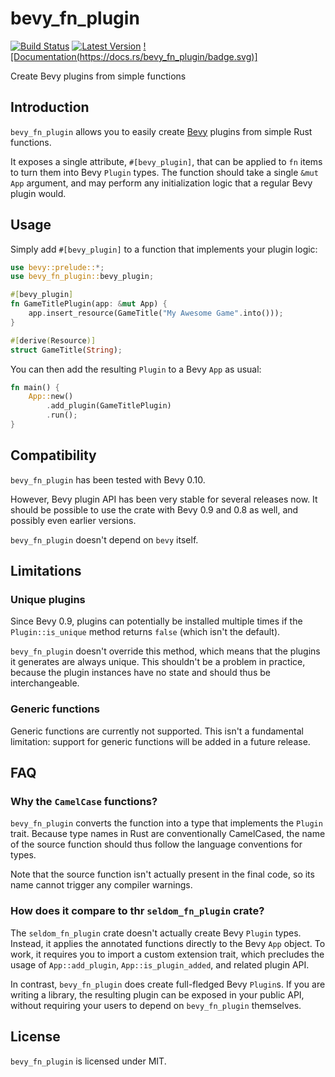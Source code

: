 # bevy_fn_plugin

[![Build Status](https://github.com/Xion/bevy_fn_plugin/workflows/ci/badge.svg?branch=master)][actions]
[![Latest Version](https://img.shields.io/crates/v/bevy_fn_plugin.svg)][crates.io]
[![Documentation(https://docs.rs/bevy_fn_plugin/badge.svg)]][docs.rs]

[actions]: https://github.com/Xion/bevy_fn_plugin/actions
[crates.io]: https://crates.io/crates/bevy_fn_plugin
[docs.rs]: https://docs.rs/bevy_fn_plugin/latest/bevy_fn_plugin/

Create Bevy plugins from simple functions

## Introduction

`bevy_fn_plugin` allows you to easily create [Bevy](https://bevyengine.org) plugins
from simple Rust functions.

It exposes a single attribute, `#[bevy_plugin]`, that can be applied to `fn` items
to turn them into Bevy `Plugin` types. The function should take a single `&mut App` argument,
and may perform any initialization logic that a regular Bevy plugin would.

## Usage

Simply add `#[bevy_plugin]` to a function that implements your plugin logic:

```rust
use bevy::prelude::*;
use bevy_fn_plugin::bevy_plugin;

#[bevy_plugin]
fn GameTitlePlugin(app: &mut App) {
    app.insert_resource(GameTitle("My Awesome Game".into()));
}

#[derive(Resource)]
struct GameTitle(String);
```

You can then add the resulting `Plugin` to a Bevy `App` as usual:

```rust
fn main() {
    App::new()
        .add_plugin(GameTitlePlugin)
        .run();
}
```

## Compatibility

`bevy_fn_plugin` has been tested with Bevy 0.10.

However, Bevy plugin API has been very stable for several releases now. It should be possible to
use the crate with Bevy 0.9 and 0.8 as well, and possibly even earlier versions.

`bevy_fn_plugin` doesn't depend on `bevy` itself.

## Limitations

### Unique plugins

Since Bevy 0.9, plugins can potentially be installed multiple times if the `Plugin::is_unique`
method returns `false` (which isn't the default).

`bevy_fn_plugin` doesn't override this method, which means that the plugins it generates are always
unique. This shouldn't be a problem in practice, because the plugin instances have no state
and should thus be interchangeable.

### Generic functions

Generic functions are currently not supported. This isn't a fundamental limitation: support for
generic functions will be added in a future release.

## FAQ

### Why the `CamelCase` functions?

`bevy_fn_plugin` converts the function into a type that implements the  `Plugin` trait.
Because type names in Rust are conventionally CamelCased, the name of the source function
should thus follow the language conventions for types.

Note that the source function isn't actually present in the final code, so its name cannot trigger
any compiler warnings.

### How does it compare to thr `seldom_fn_plugin` crate?

The `seldom_fn_plugin` crate doesn't actually create Bevy `Plugin` types. Instead, it applies
the annotated functions directly to the Bevy `App` object. To work, it requires you to import
a custom extension trait, which precludes the usage of `App::add_plugin`, `App::is_plugin_added`,
and related plugin API.

In contrast, `bevy_fn_plugin` does create full-fledged Bevy `Plugin`s.
If you are writing a library, the resulting plugin can be exposed in your public API,
without requiring your users to depend on `bevy_fn_plugin` themselves.

## License

`bevy_fn_plugin` is licensed under MIT.
